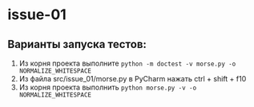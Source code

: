 # issue-01

## Варианты запуска тестов:
1. Из корня проекта выполните `python -m doctest -v morse.py -o NORMALIZE_WHITESPACE`
2. Из файла src/issue_01/morse.py в PyCharm нажать ctrl + shift + f10
3. Из корня проекта выполнить `python morse.py -v -o NORMALIZE_WHITESPACE`